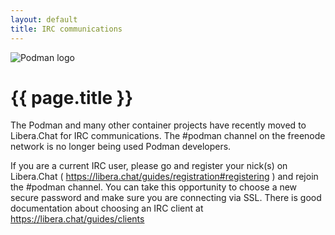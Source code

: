 ```yaml
---
layout: default
title: IRC communications
---
```


![Podman logo](../images/podman.svg)

# {{ page.title }}

The Podman and many other container projects have recently moved to Libera.Chat
for IRC communications.  The #podman channel on the freenode network is no longer being used
Podman developers.

If you are a current IRC user, please go and register your nick(s) on
Libera.Chat ( https://libera.chat/guides/registration#registering ) and
rejoin the #podman channel. You can take this opportunity
to choose a new secure password and make sure you are connecting via SSL. There is good
documentation about choosing an IRC client at https://libera.chat/guides/clients